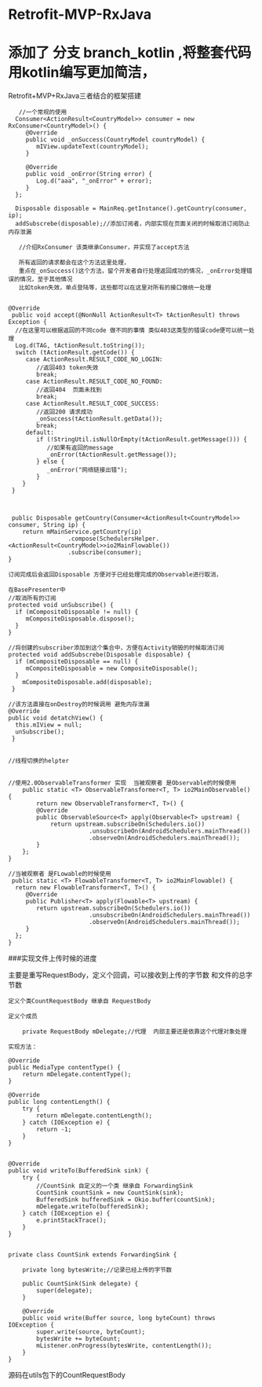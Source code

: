# Retrofit-MVP-RxJava

# 添加了 分支 branch_kotlin ,将整套代码 用kotlin编写更加简洁，


Retrofit+MVP+RxJava三者结合的框架搭建

       //一个常规的使用
      Consumer<ActionResult<CountryModel>> consumer = new RxConsumer<CountryModel>() {
         @Override
         public void _onSuccess(CountryModel countryModel) {
            mIView.updateText(countryModel);
         }

         @Override
         public void _onError(String error) {
            Log.d("aaa", "_onError" + error);
         }
      };

      Disposable disposable = MainReq.getInstance().getCountry(consumer, ip);
      addSubscrebe(disposable);//添加订阅者，内部实现在页面关闭的时候取消订阅防止内存泄漏

       //介绍RxConsumer 该类继承Consumer，并实现了accept方法

       所有返回的请求都会在这个方法这里处理，
       重点在_onSuccess()这个方法，留个开发者自行处理返回成功的情况，_onError处理错误的情况，至于其他情况
       比如token失效，单点登陆等，这些都可以在这里对所有的接口做统一处理


    @Override
     public void accept(@NonNull ActionResult<T> tActionResult) throws Exception {
      //在这里可以根据返回的不同code 做不同的事情 类似403这类型的错误code便可以统一处理
      Log.d(TAG, tActionResult.toString());
      switch (tActionResult.getCode()) {
         case ActionResult.RESULT_CODE_NO_LOGIN:
            //返回403 token失效
            break;
         case ActionResult.RESULT_CODE_NO_FOUND:
            //返回404  页面未找到
            break;
         case ActionResult.RESULT_CODE_SUCCESS:
            //返回200 请求成功
            _onSuccess(tActionResult.getData());
            break;
         default:
            if (!StringUtil.isNullOrEmpty(tActionResult.getMessage())) {
               //如果有返回的message
               _onError(tActionResult.getMessage());
            } else {
               _onError("网络链接出错");
            }
        }
     }



     public Disposable getCountry(Consumer<ActionResult<CountryModel>> consumer, String ip) {
        return mMainService.getCountry(ip)
                     .compose(SchedulersHelper.<ActionResult<CountryModel>>io2MainFlowable())
                     .subscribe(consumer);
    }

    订阅完成后会返回Disposable 方便对于已经处理完成的Observable进行取消，

    在BasePresenter中
    //取消所有的订阅
    protected void unSubscribe() {
      if (mCompositeDisposable != null) {
         mCompositeDisposable.dispose();
      }
    }

    //将创建的subscriber添加到这个集合中，方便在Activity销毁的时候取消订阅
    protected void addSubscrebe(Disposable disposable) {
      if (mCompositeDisposable == null) {
         mCompositeDisposable = new CompositeDisposable();
      }
        mCompositeDisposable.add(disposable);
     }

    //该方法直接在onDestroy的时候调用 避免内存泄漏
    @Override
    public void detatchView() {
      this.mIView = null;
      unSubscribe();
     }


    //线程切换的helpter


    //使用2.0ObservableTransformer 实现  当被观察者 是Observable的时候使用
        public static <T> ObservableTransformer<T, T> io2MainObservable() {
            return new ObservableTransformer<T, T>() {
            @Override
            public ObservableSource<T> apply(Observable<T> upstream) {
                return upstream.subscribeOn(Schedulers.io())
                           .unsubscribeOn(AndroidSchedulers.mainThread())
                           .observeOn(AndroidSchedulers.mainThread());
            }
        };
    }

    //当被观察者 是FLowable的时候使用
     public static <T> FlowableTransformer<T, T> io2MainFlowable() {
      return new FlowableTransformer<T, T>() {
         @Override
         public Publisher<T> apply(Flowable<T> upstream) {
            return upstream.subscribeOn(Schedulers.io())
                           .unsubscribeOn(AndroidSchedulers.mainThread())
                           .observeOn(AndroidSchedulers.mainThread());
         }
      };
    }



###实现文件上传时候的进度

 主要是重写RequestBody，定义个回调，可以接收到上传的字节数 和文件的总字节数

    定义个类CountRequestBody 继承自 RequestBody

    定义个成员

        private RequestBody mDelegate;//代理  内部主要还是依靠这个代理对象处理

    实现方法：

    @Override
    public MediaType contentType() {
        return mDelegate.contentType();
    }

    @Override
    public long contentLength() {
        try {
            return mDelegate.contentLength();
        } catch (IOException e) {
            return -1;
        }
    }


    @Override
    public void writeTo(BufferedSink sink) {
        try {
            //CountSink 自定义的一个类 继承自 ForwardingSink
            CountSink countSink = new CountSink(sink);
            BufferedSink bufferedSink = Okio.buffer(countSink);
            mDelegate.writeTo(bufferedSink);
        } catch (IOException e) {
            e.printStackTrace();
        }
    }


    private class CountSink extends ForwardingSink {

        private long bytesWrite;//记录已经上传的字节数

        public CountSink(Sink delegate) {
            super(delegate);
        }

        @Override
        public void write(Buffer source, long byteCount) throws IOException {
            super.write(source, byteCount);
            bytesWrite += byteCount;
            mListener.onProgress(bytesWrite, contentLength());
        }
    }


源码在utils包下的CountRequestBody








